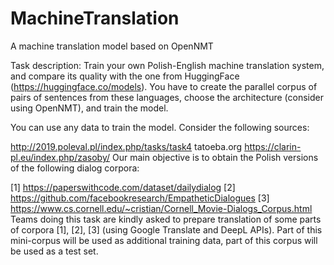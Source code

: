 # MachineTranslation
A machine translation model based on OpenNMT


Task description:
Train your own Polish-English machine translation system, and compare its quality with the one from HuggingFace (https://huggingface.co/models). You have to create the parallel corpus of pairs of sentences from these languages, choose the architecture (consider using OpenNMT), and train the model.

You can use any data to train the model. Consider the following sources:

http://2019.poleval.pl/index.php/tasks/task4 
tatoeba.org
https://clarin-pl.eu/index.php/zasoby/
Our main objective is to obtain the Polish versions of the following dialog corpora:

[1] https://paperswithcode.com/dataset/dailydialog
[2] https://github.com/facebookresearch/EmpatheticDialogues
[3] https://www.cs.cornell.edu/~cristian/Cornell_Movie-Dialogs_Corpus.html
Teams doing this task are kindly asked to prepare translation of some parts of corpora [1], [2], [3] (using Google Translate and DeepL APIs). Part of this mini-corpus will be used as additional training data, part of this corpus will be used as a test set.
